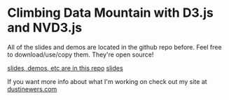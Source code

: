 # Climbing Data Mountain with D3.js and NVD3.js

All of the slides and demos are located in the github repo before. Feel free to download/use/copy them. They're open source!

[slides, demos, etc are in this repo](https://github.com/DustinEwers/d3-demos-data-mountain)
[slides](https://github.com/DustinEwers/d3-demos-data-mountain/tree/master/slides)

If you want more info about what I'm working on check out my site at [dustinewers.com](https://dustinewers.com/)
